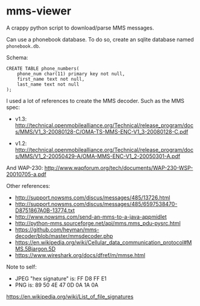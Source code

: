 # mms-viewer
A crappy python script to download/parse MMS messages.

Can use a phonebook database.  To do so, create an sqlite database named `phonebook.db`.

Schema:
```
CREATE TABLE phone_numbers(
    phone_num char(11) primary key not null,
    first_name text not null,
    last_name text not null
);
```

I used a lot of references to create the MMS decoder.
Such as the MMS spec:
- v1.3: http://technical.openmobilealliance.org/Technical/release_program/docs/MMS/V1_3-20080128-C/OMA-TS-MMS-ENC-V1_3-20080128-C.pdf

- v1.2: http://technical.openmobilealliance.org/Technical/release_program/docs/MMS/V1_2-20050429-A/OMA-MMS-ENC-V1_2-20050301-A.pdf

And WAP-230: http://www.wapforum.org/tech/documents/WAP-230-WSP-20010705-a.pdf

Other references:
- http://support.nowsms.com/discus/messages/485/13726.html
- http://support.nowsms.com/discus/messages/485/6597538470-D8751867A0B-13774.txt
- http://www.nowsms.com/send-an-mms-to-a-java-appmidlet
- http://python-mms.sourceforge.net/api/mms.mms_pdu-pysrc.html
- https://github.com/heyman/mms-decoder/blob/master/mmsdecoder.php
- https://en.wikipedia.org/wiki/Cellular_data_communication_protocol#MMS.5Bjargon.5D
- https://www.wireshark.org/docs/dfref/m/mmse.html

Note to self:
- JPEG "hex signature" is: FF D8 FF E1
- PNG is: 89 50 4E 47 0D 0A 1A 0A

https://en.wikipedia.org/wiki/List_of_file_signatures
